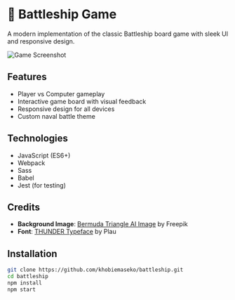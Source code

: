 # 🚢 Battleship Game

A modern implementation of the classic Battleship board game with sleek UI and responsive design.

![Game Screenshot](./assets/images/screenshot.jpg)

## Features
- Player vs Computer gameplay
- Interactive game board with visual feedback
- Responsive design for all devices
- Custom naval battle theme

## Technologies
- JavaScript (ES6+)
- Webpack
- Sass
- Babel
- Jest (for testing)

## Credits
- **Background Image**: [Bermuda Triangle AI Image](https://www.freepik.com/free-ai-image/bermuda-triangle-with-mystical-neon_231559940.htm) by Freepik
- **Font**: [THUNDER Typeface](https://www.behance.net/gallery/124582465/THUNDER-Free-Typeface-Variable-36-Styles) by Plau

## Installation
```bash
git clone https://github.com/khobiemaseko/battleship.git
cd battleship
npm install
npm start

